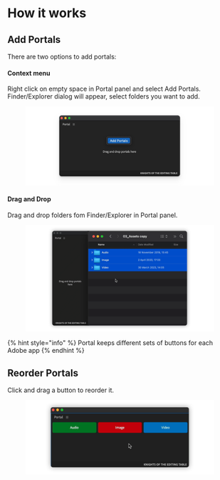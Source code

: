 # How it works

## Add Portals

There are two options to add portals:

#### Context menu

Right click on empty space in Portal panel and select Add Portals.\
Finder/Explorer dialog will appear, select folders you want to add.

<figure><img src="../../.gitbook/assets/portal_add_context.jpg" alt=""><figcaption></figcaption></figure>

#### Drag and Drop

Drag and drop folders fom Finder/Explorer in Portal panel.

<figure><img src="../../.gitbook/assets/portal_drop_folders.gif" alt=""><figcaption></figcaption></figure>

{% hint style="info" %}
Portal keeps different sets of buttons for each Adobe app
{% endhint %}

## Reorder Portals

Click and drag a button to reorder it.

<figure><img src="../../.gitbook/assets/portal_reorder.gif" alt=""><figcaption></figcaption></figure>

####
